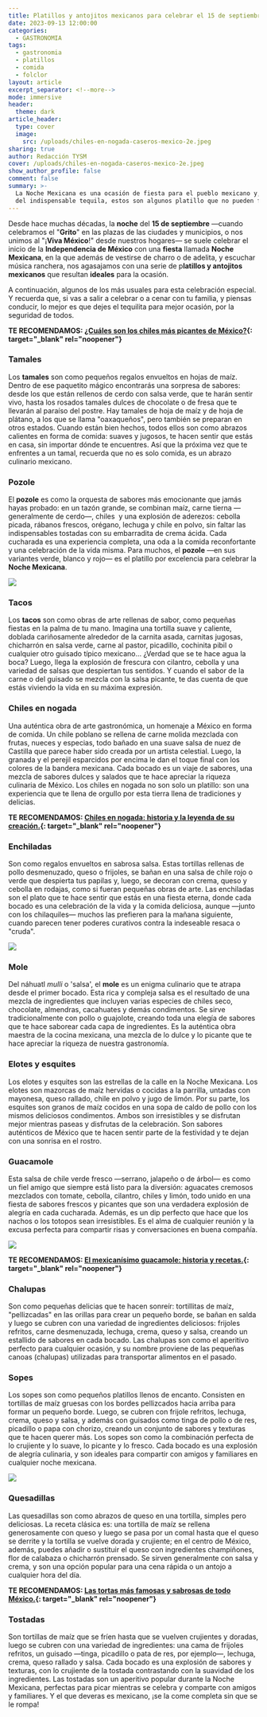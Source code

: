 ```yaml
---
title: Platillos y antojitos mexicanos para celebrar el 15 de septiembre
date: 2023-09-13 12:00:00
categories:
  - GASTRONOMIA
tags:
  - gastronomia
  - platillos
  - comida
  - folclor
layout: article
excerpt_separator: <!--more-->
mode: immersive
header:
  theme: dark
article_header:
  type: cover
  image:
    src: /uploads/chiles-en-nogada-caseros-mexico-2e.jpeg
sharing: true
author: Redacción TYSM
cover: /uploads/chiles-en-nogada-caseros-mexico-2e.jpeg
show_author_profile: false
comment: false
summary: >-
  La Noche Mexicana es una ocasión de fiesta para el pueblo mexicano y, además
  del indispensable tequila, estos son algunos platillo que no pueden faltar…
---
```

Desde hace muchas décadas, la **noche** del **15 de septiembre** —cuando celebramos el "**Grito**" en las plazas de las ciudades y municipios, o nos unimos al "¡**Viva México**!" desde nuestros hogares— se suele celebrar el inicio de la **Independencia de México** con una **fiesta** llamada **Noche Mexicana**, en la que además de vestirse de charro o de adelita, y escuchar música ranchera, nos agasajamos con una serie de p**latillos y antojitos mexicanos** que resultan **ideales** para la ocasión.

A continuación, algunos de los más usuales para esta celebración especial. Y recuerda que, si vas a salir a celebrar o a cenar con tu familia, y piensas conducir, lo mejor es que dejes el tequilita para mejor ocasión, por la seguridad de todos.

**TE RECOMENDAMOS: [¿Cuáles son los chiles más picantes de México?](https://blog.tonoysumariachi.com/gastronomia/2022/06/16/cuales-son-los-chiles-mas-picantes-de-mexico.html){: target="_blank" rel="noopener"}**

### Tamales

Los **tamales** son como pequeños regalos envueltos en hojas de maíz. Dentro de ese paquetito mágico encontrarás una sorpresa de sabores: desde los que están rellenos de cerdo con salsa verde, que te harán sentir vivo, hasta los rosados tamales dulces de chocolate o de fresa que te llevarán al paraíso del postre. Hay tamales de hoja de maíz y de hoja de plátano, a los que se llama "oaxaqueños", pero también se preparan en otros estados. Cuando están bien hechos, todos ellos son como abrazos calientes en forma de comida: suaves y jugosos, te hacen sentir que estás en casa, sin importar dónde te encuentres. Así que la próxima vez que te enfrentes a un tamal, recuerda que no es solo comida, es un abrazo culinario mexicano.

### Pozole

El **pozole** es como la orquesta de sabores más emocionante que jamás hayas probado: en un tazón grande, se combinan maíz, carne tierna —generalmente de cerdo—, chiles&nbsp; y una explosión de aderezos: cebolla picada, rábanos frescos, orégano, lechuga y chile en polvo, sin faltar las indispensables tostadas con su embarradita de crema ácida. Cada cucharada es una experiencia completa, una oda a la comida reconfortante y una celebración de la vida misma. Para muchos, el **pozole** —en sus variantes verde, blanco y rojo— es el platillo por excelencia para celebrar la **Noche Mexicana**.

![](https://upload.wikimedia.org/wikipedia/commons/thumb/1/1d/Pozole_y_tostada.jpg/1023px-Pozole_y_tostada.jpg)

### Tacos

Los **tacos** son como obras de arte rellenas de sabor, como pequeñas fiestas en la palma de tu mano. Imagina una tortilla suave y caliente, doblada cariñosamente alrededor de la carnita asada, carnitas jugosas, chicharrón en salsa verde, carne al pastor, picadillo, cochinita pibil o cualquier otro guisado típico mexicano… ¿Verdad que se te hace agua la boca? Luego, llega la explosión de frescura con cilantro, cebolla y una variedad de salsas que despiertan tus sentidos. Y cuando el sabor de la carne o del guisado se mezcla con la salsa picante, te das cuenta de que estás viviendo la vida en su máxima expresión.

### Chiles en nogada

Una auténtica obra de arte gastronómica, un homenaje a México en forma de comida. Un chile poblano se rellena de carne molida mezclada con frutas, nueces y especias, todo bañado en una suave salsa de nuez de Castilla que parece haber sido creada por un artista celestial. Luego, la granada y el perejil esparcidos por encima le dan el toque final con los colores de la bandera mexicana. Cada bocado es un viaje de sabores, una mezcla de sabores dulces y salados que te hace apreciar la riqueza culinaria de México. Los chiles en nogada no son solo un platillo: son una experiencia que te llena de orgullo por esta tierra llena de tradiciones y delicias.

**TE RECOMENDAMOS: [Chiles en nogada: historia y la leyenda de su creación.](https://blog.tonoysumariachi.com/gastronomia/2022/04/27/chiles-en-nogada-historia-y-la-leyenda-de-su-creacion.html){: target="_blank" rel="noopener"}**

### Enchiladas

Son como regalos envueltos en sabrosa salsa. Estas tortillas rellenas de pollo desmenuzado, queso o frijoles, se bañan en una salsa de chile rojo o verde que despierta tus papilas y, luego, se decoran con crema, queso y cebolla en rodajas, como si fueran pequeñas obras de arte. Las enchiladas son el plato que te hace sentir que estás en una fiesta eterna, donde cada bocado es una celebración de la vida y la comida deliciosa, aunque —junto con los chilaquiles— muchos las prefieren para la mañana siguiente, cuando parecen tener poderes curativos contra la indeseable resaca o "cruda".

![](https://upload.wikimedia.org/wikipedia/commons/thumb/5/53/Enchiladas_de_guerrero.jpg/767px-Enchiladas_de_guerrero.jpg)

### Mole

Del náhuatl *mulli* o 'salsa', el **mole** es un enigma culinario que te atrapa desde el primer bocado. Esta rica y compleja salsa es el resultado de una mezcla de ingredientes que incluyen varias especies de chiles seco, chocolate, almendras, cacahuates y demás condimentos. Se sirve tradicionalmente con pollo o guajolote, creando toda una elegía de sabores que te hace saborear cada capa de ingredientes. Es la auténtica obra maestra de la cocina mexicana, una mezcla de lo dulce y lo picante que te hace apreciar la riqueza de nuestra gastronomía.

### Elotes y esquites

Los elotes y esquites son las estrellas de la calle en la Noche Mexicana. Los elotes son mazorcas de maíz hervidas o cocidas a la parrilla, untadas con mayonesa, queso rallado, chile en polvo y jugo de limón. Por su parte, los esquites son granos de maíz cocidos en una sopa de caldo de pollo con los mismos deliciosos condimentos. Ambos son irresistibles y se disfrutan mejor mientras paseas y disfrutas de la celebración. Son sabores auténticos de México que te hacen sentir parte de la festividad y te dejan con una sonrisa en el rostro.

### ​​​​Guacamole

Esta salsa de chile verde fresco —serrano, jalapeño o de árbol— es como un fiel amigo que siempre está listo para la diversión: aguacates cremosos mezclados con tomate, cebolla, cilantro, chiles y limón, todo unido en una fiesta de sabores frescos y picantes que son una verdadera explosión de alegría en cada cucharada. Además, es un dip perfecto que hace que los nachos o los totopos sean irresistibles. Es el alma de cualquier reunión y la excusa perfecta para compartir risas y conversaciones en buena compañía.

![](https://upload.wikimedia.org/wikipedia/commons/9/9a/Guacamole_y_nachos.jpg)

**TE RECOMENDAMOS: [El mexicanísimo guacamole: historia y recetas.](https://blog.tonoysumariachi.com/gastronomia/2022/10/17/el-mexicanisimo-guacamole-historia-y-recetas.html){: target="_blank" rel="noopener"}**

### Chalupas

Son como pequeñas delicias que te hacen sonreír: tortillitas de maíz, "pellizcadas" en las orillas para crear un pequeño borde, se bañan en salda y luego se cubren con una variedad de ingredientes deliciosos: frijoles refritos, carne desmenuzada, lechuga, crema, queso y salsa, creando un estallido de sabores en cada bocado. Las chalupas son como el aperitivo perfecto para cualquier ocasión, y su nombre proviene de las pequeñas canoas (chalupas) utilizadas para transportar alimentos en el pasado.

### Sopes

Los sopes son como pequeños platillos llenos de encanto. Consisten en tortillas de maíz gruesas con los bordes pellizcados hacia arriba para formar un pequeño borde. Luego, se cubren con frijole refritos, lechuga, crema, queso y salsa, y además con guisados como tinga de pollo o de res, picadillo o papa con chorizo, creando un conjunto de sabores y texturas que te hacen querer más. Los sopes son como la combinación perfecta de lo crujiente y lo suave, lo picante y lo fresco. Cada bocado es una explosión de alegría culinaria, y son ideales para compartir con amigos y familiares en cualquier noche mexicana.

![](https://upload.wikimedia.org/wikipedia/commons/thumb/2/22/Sopes_de_frijol.jpg/1024px-Sopes_de_frijol.jpg)

### Quesadillas

Las quesadillas son como abrazos de queso en una tortilla, simples pero deliciosas. La receta clásica es: una tortilla de maíz se rellena generosamente con queso y luego se pasa por un comal hasta que el queso se derrite y la tortilla se vuelve dorada y crujiente; en el centro de México, además, puedes añadir o sustituir el queso con ingredientes champiñones, flor de calabaza o chicharrón prensado. Se sirven generalmente con salsa y crema, y son una opción popular para una cena rápida o un antojo a cualquier hora del día.

**TE RECOMENDAMOS: [Las tortas más famosas y sabrosas de todo México.](https://blog.tonoysumariachi.com/gastronomia/2022/06/28/las-tortas-mas-famosas-y-sabrosas-de-todo-mexico.html){: target="_blank" rel="noopener"}**

### Tostadas

Son tortillas de maíz que se fríen hasta que se vuelven crujientes y doradas, luego se cubren con una variedad de ingredientes: una cama de frijoles refritos, un guisado —tinga, picadillo o pata de res, por ejemplo—, lechuga, crema, queso rallado y salsa. Cada bocado es una explosión de sabores y texturas, con lo crujiente de la tostada contrastando con la suavidad de los ingredientes. Las tostadas son un aperitivo popular durante la Noche Mexicana, perfectas para picar mientras se celebra y comparte con amigos y familiares. Y el que deveras es mexicano, ¡se la come completa sin que se le rompa!

###
